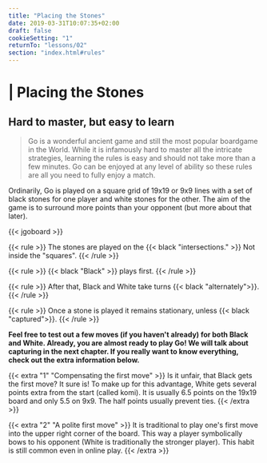 ```yaml
---
title: "Placing the Stones"
date: 2019-03-31T10:07:35+02:00
draft: false
cookieSetting: "1"
returnTo: "lessons/02"
section: "index.html#rules"
---
```


# | Placing the Stones
## Hard to master, but easy to learn

> Go is a wonderful ancient game and still the most popular boardgame in the World. While it is infamously hard to master all the intricate strategies, learning the rules is easy and should not take more than a few minutes. Go can be enjoyed at any level of ability so these rules are all you need to fully enjoy a match.

Ordinarily, Go is played on a square grid of 19x19 or 9x9 lines with a set of black stones for one player and white stones for the other. The aim of the game is to surround more points than your opponent (but more about that later).

{{< jgoboard >}}

{{< rule >}}
The stones are played on the {{< black "intersections." >}} Not inside the "squares".
{{< /rule >}}

{{< rule >}}
{{< black "Black" >}} plays first.
{{< /rule >}}

{{< rule >}}
After that, Black and White take turns {{< black "alternately">}}.
{{< /rule >}}

{{< rule >}}
Once a stone is played it remains stationary, unless {{< black "captured">}}.
{{< /rule >}}

**Feel free to test out a few moves (if you haven't already) for both Black and White. Already, you are almost ready to play Go! We will talk about capturing in the next chapter.
If you really want to know everything, check out the extra information below.**


{{< extra "1" "Compensating the first move" >}}
	Is it unfair, that Black gets the first move? It sure is! To make up for this advantage, White gets several points extra from the start (called komi). 
    It is usually 6.5 points on the 19x19 board and only 5.5 on 9x9. The half points usually prevent ties.
{{< /extra >}}

{{< extra "2" "A polite first move" >}}
	It is traditional to play one's first move into the upper right corner of the board. This way a player symbolically bows to his opponent (White is traditionally the stronger player). This habit is still common even in online play.
{{< /extra >}}